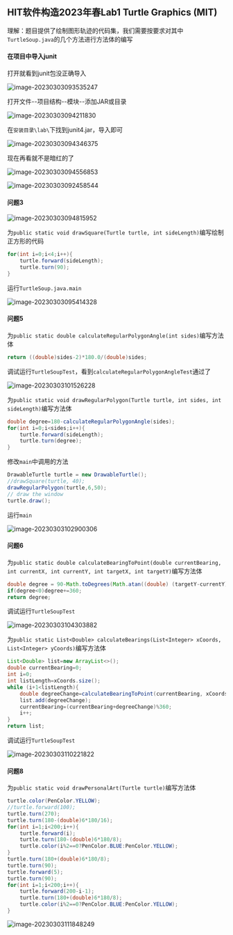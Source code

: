 

## HIT软件构造2023年春Lab1 Turtle Graphics (MIT)

理解：题目提供了绘制图形轨迹的代码集，我们需要按要求对其中`TurtleSoup.java`的几个方法进行方法体的编写

#### 在项目中导入junit

打开就看到junit包没正确导入

![image-20230303093535247](HIT_SC_lab1.assets/v59WTsq3gJOyPhp.png)

打开文件--项目结构--模块--添加JAR或目录

![image-20230303094211830](HIT_SC_lab1.assets/yLDcgw295NTftn4.png)

在`安装目录\lab\`下找到junit4.jar，导入即可

![image-20230303094346375](HIT_SC_lab1.assets/lpKWe9M6qI7SbVz.png)

现在再看就不是暗红的了

![image-20230303094556853](HIT_SC_lab1.assets/iKRjLQv9T53C8NE.png)



![image-20230303092458544](HIT_SC_lab1.assets/bJrC2KcNEH9YFPO.png)

#### 问题3

![image-20230303094815952](HIT_SC_lab1.assets/JmMncLHbl3zUps1.png)

为`public static void drawSquare(Turtle turtle, int sideLength)`编写绘制正方形的代码

```java
for(int i=0;i<4;i++){
    turtle.forward(sideLength);
    turtle.turn(90);
}
```

运行`TurtleSoup.java.main`

![image-20230303095414328](HIT_SC_lab1.assets/lirpOGzJyxb4wLE.png)

#### 问题5

为`public static double calculateRegularPolygonAngle(int sides)`编写方法体

```java
return ((double)sides-2)*180.0/(double)sides;
```

调试运行`TurtleSoupTest`，看到`calculateRegularPolygonAngleTest`通过了

![image-20230303101526228](HIT_SC_lab1.assets/TIYduD5p4CU3BzN.png)

为`public static void drawRegularPolygon(Turtle turtle, int sides, int sideLength)`编写方法体

```java
double degree=180-calculateRegularPolygonAngle(sides);
for(int i=0;i<sides;i++){
    turtle.forward(sideLength);
    turtle.turn(degree);
}
```

修改`main`中调用的方法

```java
DrawableTurtle turtle = new DrawableTurtle();
//drawSquare(turtle, 40);
drawRegularPolygon(turtle,6,50);
// draw the window
turtle.draw();
```

运行`main`

![image-20230303102900306](HIT_SC_lab1.assets/YS18zLkjd2MvZoD.png)

#### 问题6

为`public static double calculateBearingToPoint(double currentBearing, int currentX, int currentY, int targetX, int targetY)`编写方法体

```java
double degree = 90-Math.toDegrees(Math.atan((double) (targetY-currentY)/(double)(targetX-currentX)))-currentBearing;
if(degree<0)degree+=360;
return degree;
```

调试运行`TurtleSoupTest`

![image-20230303104303882](HIT_SC_lab1.assets/uANlXBvzyiEpnFV.png)

为`public static List<Double> calculateBearings(List<Integer> xCoords, List<Integer> yCoords)`编写方法体

```java
List<Double> list=new ArrayList<>();
double currentBearing=0;
int i=0;
int listLength=xCoords.size();
while (i+1<listLength){
    double degreeChange=calculateBearingToPoint(currentBearing, xCoords.get(i),yCoords.get(i), xCoords.get(i+1),yCoords.get(i+1) );
    list.add(degreeChange);
    currentBearing=(currentBearing+degreeChange)%360;
    i++;
}
return list;
```

调试运行`TurtleSoupTest`

![image-20230303110221822](HIT_SC_lab1.assets/McOpx8gYD4aNVuL.png)





#### 问题8

为`public static void drawPersonalArt(Turtle turtle)`编写方法体

```java
turtle.color(PenColor.YELLOW);
//turtle.forward(100);
turtle.turn(270);
turtle.turn(180-(double)6*180/16);
for(int i=1;i<200;i++){
    turtle.forward(i);
    turtle.turn(180-(double)6*180/8);
    turtle.color(i%2==0?PenColor.BLUE:PenColor.YELLOW);
}
turtle.turn(180+(double)6*180/8);
turtle.turn(90);
turtle.forward(5);
turtle.turn(90);
for(int i=1;i<200;i++){
    turtle.forward(200-i-1);
    turtle.turn(180+(double)6*180/8);
    turtle.color(i%2==0?PenColor.BLUE:PenColor.YELLOW);
}
```













![image-20230303111848249](HIT_SC_lab1.assets/9ePyxfh3LbjqlG7.png)